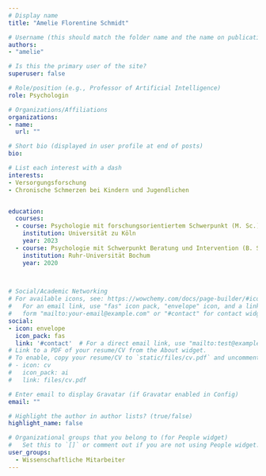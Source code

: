 ```yaml
---
# Display name
title: "Amelie Florentine Schmidt"

# Username (this should match the folder name and the name on publications)
authors:
- "amelie"

# Is this the primary user of the site?
superuser: false

# Role/position (e.g., Professor of Artificial Intelligence)
role: Psychologin

# Organizations/Affiliations
organizations:
- name: 
  url: ""

# Short bio (displayed in user profile at end of posts)
bio: 

# List each interest with a dash
interests:
- Versorgungsforschung
- Chronische Schmerzen bei Kindern und Jugendlichen


education:
  courses:
  - course: Psychologie mit forschungsorientiertem Schwerpunkt (M. Sc.)
    institution: Universität zu Köln
    year: 2023
  - course: Psychologie mit Schwerpunkt Beratung und Intervention (B. Sc.)
    institution: Ruhr-Universität Bochum
    year: 2020
  


# Social/Academic Networking
# For available icons, see: https://wowchemy.com/docs/page-builder/#icons
#   For an email link, use "fas" icon pack, "envelope" icon, and a link in the
#   form "mailto:your-email@example.com" or "#contact" for contact widget.
social:
- icon: envelope
  icon_pack: fas
  link: '#contact'  # For a direct email link, use "mailto:test@example.org".
# Link to a PDF of your resume/CV from the About widget.
# To enable, copy your resume/CV to `static/files/cv.pdf` and uncomment the lines below.
# - icon: cv
#   icon_pack: ai
#   link: files/cv.pdf

# Enter email to display Gravatar (if Gravatar enabled in Config)
email: ""

# Highlight the author in author lists? (true/false)
highlight_name: false

# Organizational groups that you belong to (for People widget)
#   Set this to `[]` or comment out if you are not using People widget.
user_groups:
  - Wissenschaftliche Mitarbeiter
---
```

